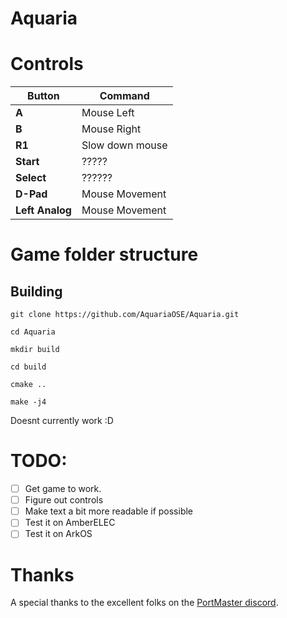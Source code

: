 # Aquaria

# Controls

| Button            | Command                    |
|-------------------|----------------------------|
| **A**             | Mouse Left                 |
| **B**             | Mouse Right                |
| **R1**            | Slow down mouse            |
| **Start**         | ?????                      |
| **Select**        | ??????                     |
| **D-Pad**         | Mouse Movement             |
| **Left Analog**   | Mouse Movement             |


# Game folder structure

 
## Building


    git clone https://github.com/AquariaOSE/Aquaria.git

    cd Aquaria

    mkdir build

    cd build

    cmake ..

    make -j4

Doesnt currently work :D

# TODO:

- [ ] Get game to work.
- [ ] Figure out controls
- [ ] Make text a bit more readable if possible
- [ ] Test it on AmberELEC
- [ ] Test it on ArkOS

# Thanks

A special thanks to the excellent folks on the [PortMaster discord](https://discord.gg/m2QcSkMh).
